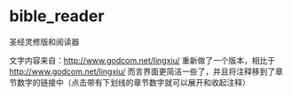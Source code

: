 # bible_reader
 圣经灵修版和阅读器

文字内容来自：http://www.godcom.net/lingxiu/
重新做了一个版本，相比于 http://www.godcom.net/lingxiu/ 而言界面更简洁一些了，并且将注释移到了章节数字的链接中（点击带有下划线的章节数字就可以展开和收起注释）